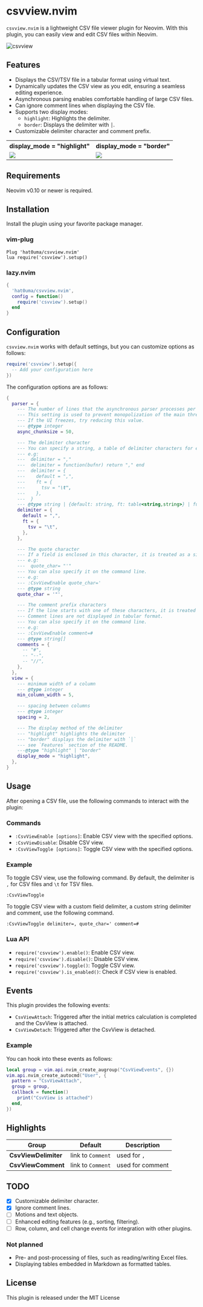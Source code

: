 # csvview.nvim

`csvview.nvim` is a lightweight CSV file viewer plugin for Neovim.
With this plugin, you can easily view and edit CSV files within Neovim.

![csvview](https://github.com/hat0uma/csvview.nvim/assets/55551571/27130f41-98f5-445d-a9eb-643b31e0b96b)

## Features

- Displays the CSV/TSV file in a tabular format using virtual text.
- Dynamically updates the CSV view as you edit, ensuring a seamless editing experience.
- Asynchronous parsing enables comfortable handling of large CSV files.
- Can ignore comment lines when displaying the CSV file.
- Supports two display modes:
  - `highlight`: Highlights the delimiter.
  - `border`: Displays the delimiter with `│`.
- Customizable delimiter character and comment prefix.

<table>
  <tr>
    <th>display_mode = "highlight"</th>
    <th>display_mode = "border"</th>
  </tr>
    <td>
      <img src="https://github.com/user-attachments/assets/cb26e430-c3cb-407f-bb80-42c11ba7fa19" />
    </td>
    <td>
      <img src="https://github.com/user-attachments/assets/17e5fc01-9a58-4801-b2a6-3d23ca48e26f" />
    </td>
  </tr>
</table>

## Requirements

Neovim v0.10 or newer is required.

## Installation

Install the plugin using your favorite package manager.

### vim-plug

```vim
Plug 'hat0uma/csvview.nvim'
lua require('csvview').setup()
```

### lazy.nvim

```lua
{
  'hat0uma/csvview.nvim',
  config = function()
    require('csvview').setup()
  end
}
```

## Configuration

`csvview.nvim` works with default settings, but you can customize options as follows:

```lua
require('csvview').setup({
  -- Add your configuration here
})
```

The configuration options are as follows:

```lua
{
  parser = {
    --- The number of lines that the asynchronous parser processes per cycle.
    --- This setting is used to prevent monopolization of the main thread when displaying large files.
    --- If the UI freezes, try reducing this value.
    --- @type integer
    async_chunksize = 50,

    --- The delimiter character
    --- You can specify a string, a table of delimiter characters for each file type, or a function that returns a delimiter character.
    --- e.g:
    ---  delimiter = ","
    ---  delimiter = function(bufnr) return "," end
    ---  delimiter = {
    ---    default = ",",
    ---    ft = {
    ---      tsv = "\t",
    ---    },
    ---  }
    --- @type string | {default: string, ft: table<string,string>} | fun(bufnr:integer): string
    delimiter = {
      default = ",",
      ft = {
        tsv = "\t",
      },
    },

    --- The quote character
    --- If a field is enclosed in this character, it is treated as a single field and the delimiter in it will be ignored.
    --- e.g:
    ---  quote_char= "'"
    --- You can also specify it on the command line.
    --- e.g:
    --- :CsvViewEnable quote_char='
    --- @type string
    quote_char = '"',

    --- The comment prefix characters
    --- If the line starts with one of these characters, it is treated as a comment.
    --- Comment lines are not displayed in tabular format.
    --- You can also specify it on the command line.
    --- e.g:
    --- :CsvViewEnable comment=#
    --- @type string[]
    comments = {
      -- "#",
      -- "--",
      -- "//",
    },
  },
  view = {
    --- minimum width of a column
    --- @type integer
    min_column_width = 5,

    --- spacing between columns
    --- @type integer
    spacing = 2,

    --- The display method of the delimiter
    --- "highlight" highlights the delimiter
    --- "border" displays the delimiter with `│`
    --- see `Features` section of the README.
    ---@type "highlight" | "border"
    display_mode = "highlight",
  },
}
```

## Usage

After opening a CSV file, use the following commands to interact with the plugin:

### Commands

- `:CsvViewEnable [options]`: Enable CSV view with the specified options.
- `:CsvViewDisable`: Disable CSV view.
- `:CsvViewToggle [options]`: Toggle CSV view with the specified options.

### Example

To toggle CSV view, use the following command. By default, the delimiter is `,` for CSV files and `\t` for TSV files.

```vim
:CsvViewToggle
```

To toggle CSV view with a custom field delimiter, a custom string delimiter and comment, use the following command.

```vim
:CsvViewToggle delimiter=, quote_char=' comment=#
```

### Lua API

- `require('csvview').enable()`: Enable CSV view.
- `require('csvview').disable()`: Disable CSV view.
- `require('csvview').toggle()`: Toggle CSV view.
- `require('csvview').is_enabled()`: Check if CSV view is enabled.

## Events

This plugin provides the following events:

- `CsvViewAttach`: Triggered after the initial metrics calculation is completed and the CsvView is attached.
- `CsvViewDetach`: Triggered after the CsvView is detached.

### Example

You can hook into these events as follows:

```lua
local group = vim.api.nvim_create_augroup("CsvViewEvents", {})
vim.api.nvim_create_autocmd("User", {
  pattern = "CsvViewAttach",
  group = group,
  callback = function()
    print("CsvView is attached")
  end,
})
```

## Highlights

| Group                | Default            | Description         |
| -------------------- | ------------------ | ------------------- |
| **CsvViewDelimiter** | link to `Comment`  | used for `,`        |
| **CsvViewComment**   | link to `Comment`  | used for comment    |

## TODO

- [x] Customizable delimiter character.
- [x] Ignore comment lines.
- [ ] Motions and text objects.
- [ ] Enhanced editing features (e.g., sorting, filtering).
- [ ] Row, column, and cell change events for integration with other plugins.

### Not planned

- Pre- and post-processing of files, such as reading/writing Excel files.
- Displaying tables embedded in Markdown as formatted tables.

## License

This plugin is released under the MIT License
